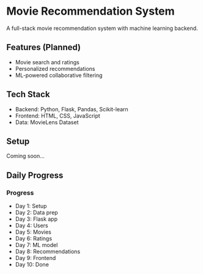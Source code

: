# Movie Recommendation System

A full-stack movie recommendation system with machine learning backend.

## Features (Planned)
- Movie search and ratings
- Personalized recommendations
- ML-powered collaborative filtering

## Tech Stack
- Backend: Python, Flask, Pandas, Scikit-learn
- Frontend: HTML, CSS, JavaScript
- Data: MovieLens Dataset

## Setup
Coming soon...

## Daily Progress
### Progress
- Day 1: Setup
- Day 2: Data prep
- Day 3: Flask app
- Day 4: Users
- Day 5: Movies
- Day 6: Ratings
- Day 7: ML model
- Day 8: Recommendations
- Day 9: Frontend
- Day 10: Done
